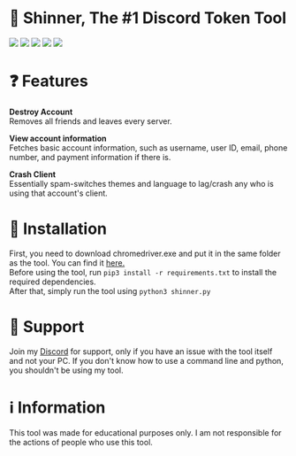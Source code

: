 # 👹 Shinner, The #1 Discord Token Tool
![](https://img.shields.io/github/stars/madebyzuoa/shinner?color=%23ff0000&style=for-the-badge) ![](https://img.shields.io/github/license/madebyzuoa/shinner?color=%23ff0000&style=for-the-badge) ![](https://img.shields.io/github/repo-size/madebyzuoa/shinner?color=%23ff0000&style=for-the-badge) ![](https://img.shields.io/github/stars/madebyzuoa/shinner?color=%23ff0000&style=for-the-badge) ![](https://img.shields.io/github/commit-activity/y/madebyzuoa/shinner?color=%23ff0000&style=for-the-badge)

# ❓ Features

**Destroy Account**  
Removes all friends and leaves every server.  

**View account information**  
Fetches basic account information, such as username, user ID, email, phone number, and payment information if there is.  

**Crash Client**  
Essentially spam-switches themes and language to lag/crash any who is using that account's client.  
  
  
# 📝 Installation
First, you need to download chromedriver.exe and put it in the same folder as the tool. You can find it [here.](https://chromedriver.chromium.org/downloads)  
Before using the tool, run `pip3 install -r requirements.txt` to install the required dependencies.  
After that, simply run the tool using `python3 shinner.py`

# 🖤 Support
Join my [Discord](https://madebyzuoa.github.io/discord) for support, only if you have an issue with the tool itself and not your PC. If you don't know how to use a command line and python, you shouldn't be using my tool.  
  
# ℹ️ Information
This tool was made for educational purposes only. I am not responsible for the actions of people who use this tool.
